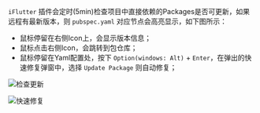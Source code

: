 `iFlutter` 插件会定时(5min)检查项目中直接依赖的Packages是否可更新，如果远程有最新版本，则 `pubspec.yaml` 对应节点会高亮显示，如下图所示：

- 鼠标停留在右侧Icon上，会显示版本信息；
- 鼠标点击右侧Icon，会跳转到包仓库；
- 鼠标停留在Yaml配置处，按下 `Option(windows: Alt)` + `Enter`，在弹出的快速修复弹窗中，选择 `Update Package` 则自动修复；

![检查更新](https://iflutter.toolu.cn/configs/config_latest_version.png)


![快速修复](https://iflutter.toolu.cn/configs/version_quick_fix.png)
